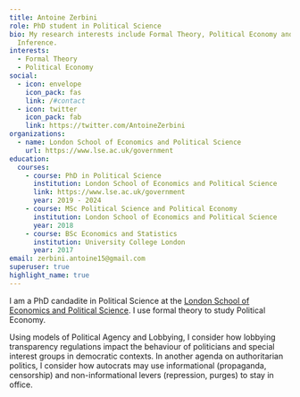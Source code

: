```yaml
---
title: Antoine Zerbini
role: PhD student in Political Science
bio: My research interests include Formal Theory, Political Economy and Causal
  Inference.
interests:
  - Formal Theory
  - Political Economy
social:
  - icon: envelope
    icon_pack: fas
    link: /#contact
  - icon: twitter
    icon_pack: fab
    link: https://twitter.com/AntoineZerbini
organizations:
  - name: London School of Economics and Political Science
    url: https://www.lse.ac.uk/government
education:
  courses:
    - course: PhD in Political Science
      institution: London School of Economics and Political Science
      link: https://www.lse.ac.uk/government
      year: 2019 - 2024
    - course: MSc Political Science and Political Economy
      institution: London School of Economics and Political Science
      year: 2018
    - course: BSc Economics and Statistics
      institution: University College London
      year: 2017
email: zerbini.antoine15@gmail.com
superuser: true
highlight_name: true
---
```

I am a PhD candadite in Political Science at the [London School of Economics and Political Science](https://www.lse.ac.uk/government). I use formal theory to study Political Economy. 

Using models of Political Agency and Lobbying, I consider how lobbying transparency regulations impact the behaviour of politicians and special interest groups in democratic contexts. 
In another agenda on authoritarian politics, I consider how autocrats may use informational (propaganda, censorship) and non-informational levers (repression, purges) to stay in office.  

